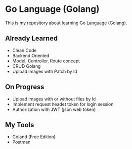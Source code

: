 # Go Language (Golang)
This is my repository about learning Go Language (Golang).

## Already Learned
- Clean Code
- Backend Oriented
- Model, Controller, Route concept
- CRUD Golang
- Upload Images with Patch by Id

## On Progress
- Upload Images with or without files by Id
- Implement request headet token for login session
- Authorization with JWT (json web token)


## My Tools
- Goland (Free Edition)
- Postman
